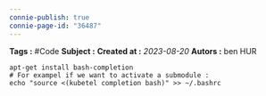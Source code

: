 ```yaml
---
connie-publish: true
connie-page-id: "36487"
---
```


**Tags :** #Code
**Subject :**
**Created at :** *2023-08-20*
**Autors :** ben HUR


```shell
apt-get install bash-completion
# For exampel if we want to activate a submodule :
echo "source <(kubetel completion bash)" >> ~/.bashrc
```

